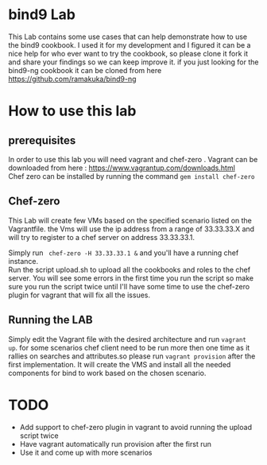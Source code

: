bind9 Lab
=========
This Lab contains some use cases that can help demonstrate how to use the bind9 cookbook.
I used it for my development and I figured it can be a nice help for who ever want to try the cookbook, so please clone it fork it and share your findings so we can keep improve it.
if you just looking for the bind9-ng cookbook it can be cloned from here https://github.com/ramakuka/bind9-ng

How to use this lab
===================

prerequisites
-----------
In order to use this lab you will need vagrant and chef-zero .
Vagrant can be downloaded from here : https://www.vagrantup.com/downloads.html  
Chef zero can be installed by running the command ``` gem install chef-zero ```

Chef-zero
---------
This Lab will create few VMs based on the specified scenario listed on the Vagrantfile. the Vms will use the ip address from a range of 33.33.33.X and will try to register to a chef server on address 33.33.33.1.  

Simply run ``` chef-zero -H 33.33.33.1 &``` and you'll have a running chef instance.  
Run the script upload.sh to upload all the cookbooks and roles to the chef server. You will see some errors in the first time you run the script so make sure you run the script twice until I'll have some time to use the chef-zero plugin for vagrant that will fix all the issues.

Running the LAB
---------------
Simply edit the Vagrant file with the desired architecture and run ``` vagrant up ```. for some scenarios chef client need to be run more then one time as it rallies on searches and attributes.so please run ``` vagrant provision ``` after the first implementation.
It will create the VMS and install all the needed components for bind to work based on the chosen scenario.

TODO
=====
* Add support to chef-zero plugin in vagrant to avoid running the upload script twice
* Have vagrant automatically run provision after the first run
* Use it and come up with more scenarios
